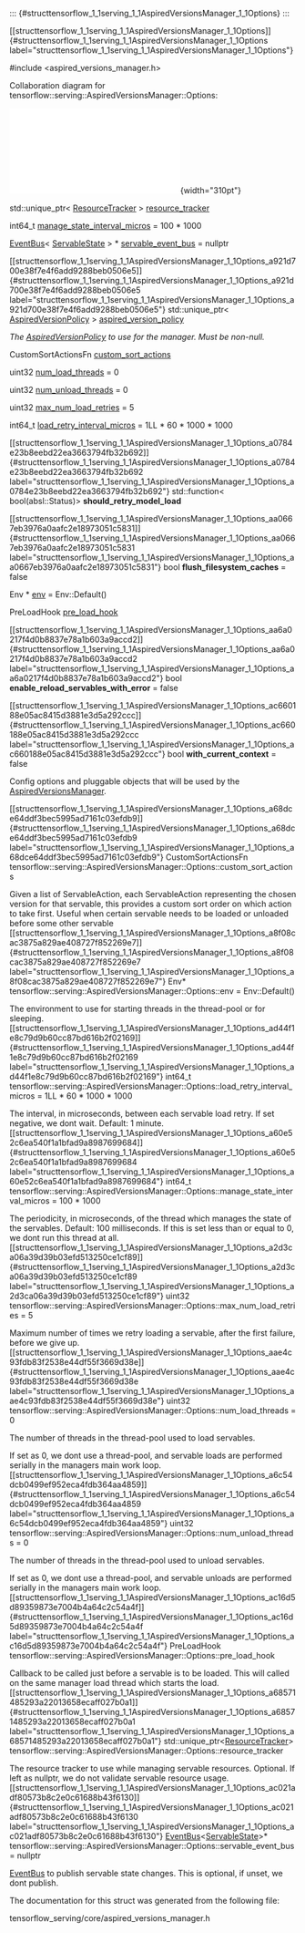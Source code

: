 ::: {#structtensorflow_1_1serving_1_1AspiredVersionsManager_1_1Options}
:::

[\[structtensorflow\_1\_1serving\_1\_1AspiredVersionsManager\_1\_1Options\]]{#structtensorflow_1_1serving_1_1AspiredVersionsManager_1_1Options
label="structtensorflow_1_1serving_1_1AspiredVersionsManager_1_1Options"}

\#include $<$aspired\_versions\_manager.h$>$

Collaboration diagram for
tensorflow::serving::AspiredVersionsManager::Options:

![image](structtensorflow_1_1serving_1_1AspiredVersionsManager_1_1Options__coll__graph.pdf){width="310pt"}

std::unique\_ptr$<$
[ResourceTracker](#classtensorflow_1_1serving_1_1ResourceTracker) $>$
[resource\_tracker](#structtensorflow_1_1serving_1_1AspiredVersionsManager_1_1Options_a68571485293a22013658ecaff027b0a1)

int64\_t
[manage\_state\_interval\_micros](#structtensorflow_1_1serving_1_1AspiredVersionsManager_1_1Options_a60e52c6ea540f1a1bfad9a8987699684)
= 100 $\ast$ 1000

[EventBus](#classtensorflow_1_1serving_1_1EventBus)$<$
[ServableState](#structtensorflow_1_1serving_1_1ServableState) $>$
$\ast$
[servable\_event\_bus](#structtensorflow_1_1serving_1_1AspiredVersionsManager_1_1Options_ac021adf80573b8c2e0c61688b43f6130)
= nullptr

[\[structtensorflow\_1\_1serving\_1\_1AspiredVersionsManager\_1\_1Options\_a921d700e38f7e4f6add9288beb0506e5\]]{#structtensorflow_1_1serving_1_1AspiredVersionsManager_1_1Options_a921d700e38f7e4f6add9288beb0506e5
label="structtensorflow_1_1serving_1_1AspiredVersionsManager_1_1Options_a921d700e38f7e4f6add9288beb0506e5"}
std::unique\_ptr$<$
[AspiredVersionPolicy](#classtensorflow_1_1serving_1_1AspiredVersionPolicy)
$>$
[aspired\_version\_policy](#structtensorflow_1_1serving_1_1AspiredVersionsManager_1_1Options_a921d700e38f7e4f6add9288beb0506e5)

*The
[AspiredVersionPolicy](#classtensorflow_1_1serving_1_1AspiredVersionPolicy)
to use for the manager. Must be non-null.*

CustomSortActionsFn
[custom\_sort\_actions](#structtensorflow_1_1serving_1_1AspiredVersionsManager_1_1Options_a68dce64ddf3bec5995ad7161c03efdb9)

uint32
[num\_load\_threads](#structtensorflow_1_1serving_1_1AspiredVersionsManager_1_1Options_aae4c93fdb83f2538e44df55f3669d38e)
= 0

uint32
[num\_unload\_threads](#structtensorflow_1_1serving_1_1AspiredVersionsManager_1_1Options_a6c54dcb0499ef952eca4fdb364aa4859)
= 0

uint32
[max\_num\_load\_retries](#structtensorflow_1_1serving_1_1AspiredVersionsManager_1_1Options_a2d3ca06a39d39b03efd513250ce1cf89)
= 5

int64\_t
[load\_retry\_interval\_micros](#structtensorflow_1_1serving_1_1AspiredVersionsManager_1_1Options_ad44f1e8c79d9b60cc87bd616b2f02169)
= 1LL $\ast$ 60 $\ast$ 1000 $\ast$ 1000

[\[structtensorflow\_1\_1serving\_1\_1AspiredVersionsManager\_1\_1Options\_a0784e23b8eebd22ea3663794fb32b692\]]{#structtensorflow_1_1serving_1_1AspiredVersionsManager_1_1Options_a0784e23b8eebd22ea3663794fb32b692
label="structtensorflow_1_1serving_1_1AspiredVersionsManager_1_1Options_a0784e23b8eebd22ea3663794fb32b692"}
std::function$<$ bool(absl::Status)$>$ **should\_retry\_model\_load**

[\[structtensorflow\_1\_1serving\_1\_1AspiredVersionsManager\_1\_1Options\_aa0667eb3976a0aafc2e18973051c5831\]]{#structtensorflow_1_1serving_1_1AspiredVersionsManager_1_1Options_aa0667eb3976a0aafc2e18973051c5831
label="structtensorflow_1_1serving_1_1AspiredVersionsManager_1_1Options_aa0667eb3976a0aafc2e18973051c5831"}
bool **flush\_filesystem\_caches** = false

Env $\ast$
[env](#structtensorflow_1_1serving_1_1AspiredVersionsManager_1_1Options_a8f08cac3875a829ae408727f852269e7)
= Env::Default()

PreLoadHook
[pre\_load\_hook](#structtensorflow_1_1serving_1_1AspiredVersionsManager_1_1Options_ac16d5d89359873e7004b4a64c2c54a4f)

[\[structtensorflow\_1\_1serving\_1\_1AspiredVersionsManager\_1\_1Options\_aa6a0217f4d0b8837e78a1b603a9accd2\]]{#structtensorflow_1_1serving_1_1AspiredVersionsManager_1_1Options_aa6a0217f4d0b8837e78a1b603a9accd2
label="structtensorflow_1_1serving_1_1AspiredVersionsManager_1_1Options_aa6a0217f4d0b8837e78a1b603a9accd2"}
bool **enable\_reload\_servables\_with\_error** = false

[\[structtensorflow\_1\_1serving\_1\_1AspiredVersionsManager\_1\_1Options\_ac660188e05ac8415d3881e3d5a292ccc\]]{#structtensorflow_1_1serving_1_1AspiredVersionsManager_1_1Options_ac660188e05ac8415d3881e3d5a292ccc
label="structtensorflow_1_1serving_1_1AspiredVersionsManager_1_1Options_ac660188e05ac8415d3881e3d5a292ccc"}
bool **with\_current\_context** = false

Config options and pluggable objects that will be used by the
[AspiredVersionsManager](#classtensorflow_1_1serving_1_1AspiredVersionsManager).

[\[structtensorflow\_1\_1serving\_1\_1AspiredVersionsManager\_1\_1Options\_a68dce64ddf3bec5995ad7161c03efdb9\]]{#structtensorflow_1_1serving_1_1AspiredVersionsManager_1_1Options_a68dce64ddf3bec5995ad7161c03efdb9
label="structtensorflow_1_1serving_1_1AspiredVersionsManager_1_1Options_a68dce64ddf3bec5995ad7161c03efdb9"}
CustomSortActionsFn
tensorflow::serving::AspiredVersionsManager::Options::custom\_sort\_actions

Given a list of ServableAction, each ServableAction representing the
chosen version for that servable, this provides a custom sort order on
which action to take first. Useful when certain servable needs to be
loaded or unloaded before some other servable
[\[structtensorflow\_1\_1serving\_1\_1AspiredVersionsManager\_1\_1Options\_a8f08cac3875a829ae408727f852269e7\]]{#structtensorflow_1_1serving_1_1AspiredVersionsManager_1_1Options_a8f08cac3875a829ae408727f852269e7
label="structtensorflow_1_1serving_1_1AspiredVersionsManager_1_1Options_a8f08cac3875a829ae408727f852269e7"}
Env$\ast$ tensorflow::serving::AspiredVersionsManager::Options::env =
Env::Default()

The environment to use for starting threads in the thread-pool or for
sleeping.
[\[structtensorflow\_1\_1serving\_1\_1AspiredVersionsManager\_1\_1Options\_ad44f1e8c79d9b60cc87bd616b2f02169\]]{#structtensorflow_1_1serving_1_1AspiredVersionsManager_1_1Options_ad44f1e8c79d9b60cc87bd616b2f02169
label="structtensorflow_1_1serving_1_1AspiredVersionsManager_1_1Options_ad44f1e8c79d9b60cc87bd616b2f02169"}
int64\_t
tensorflow::serving::AspiredVersionsManager::Options::load\_retry\_interval\_micros
= 1LL $\ast$ 60 $\ast$ 1000 $\ast$ 1000

The interval, in microseconds, between each servable load retry. If set
negative, we dont wait. Default: 1 minute.
[\[structtensorflow\_1\_1serving\_1\_1AspiredVersionsManager\_1\_1Options\_a60e52c6ea540f1a1bfad9a8987699684\]]{#structtensorflow_1_1serving_1_1AspiredVersionsManager_1_1Options_a60e52c6ea540f1a1bfad9a8987699684
label="structtensorflow_1_1serving_1_1AspiredVersionsManager_1_1Options_a60e52c6ea540f1a1bfad9a8987699684"}
int64\_t
tensorflow::serving::AspiredVersionsManager::Options::manage\_state\_interval\_micros
= 100 $\ast$ 1000

The periodicity, in microseconds, of the thread which manages the state
of the servables. Default: 100 milliseconds. If this is set less than or
equal to 0, we dont run this thread at all.
[\[structtensorflow\_1\_1serving\_1\_1AspiredVersionsManager\_1\_1Options\_a2d3ca06a39d39b03efd513250ce1cf89\]]{#structtensorflow_1_1serving_1_1AspiredVersionsManager_1_1Options_a2d3ca06a39d39b03efd513250ce1cf89
label="structtensorflow_1_1serving_1_1AspiredVersionsManager_1_1Options_a2d3ca06a39d39b03efd513250ce1cf89"}
uint32
tensorflow::serving::AspiredVersionsManager::Options::max\_num\_load\_retries
= 5

Maximum number of times we retry loading a servable, after the first
failure, before we give up.
[\[structtensorflow\_1\_1serving\_1\_1AspiredVersionsManager\_1\_1Options\_aae4c93fdb83f2538e44df55f3669d38e\]]{#structtensorflow_1_1serving_1_1AspiredVersionsManager_1_1Options_aae4c93fdb83f2538e44df55f3669d38e
label="structtensorflow_1_1serving_1_1AspiredVersionsManager_1_1Options_aae4c93fdb83f2538e44df55f3669d38e"}
uint32
tensorflow::serving::AspiredVersionsManager::Options::num\_load\_threads
= 0

The number of threads in the thread-pool used to load servables.

If set as 0, we dont use a thread-pool, and servable loads are performed
serially in the managers main work loop.
[\[structtensorflow\_1\_1serving\_1\_1AspiredVersionsManager\_1\_1Options\_a6c54dcb0499ef952eca4fdb364aa4859\]]{#structtensorflow_1_1serving_1_1AspiredVersionsManager_1_1Options_a6c54dcb0499ef952eca4fdb364aa4859
label="structtensorflow_1_1serving_1_1AspiredVersionsManager_1_1Options_a6c54dcb0499ef952eca4fdb364aa4859"}
uint32
tensorflow::serving::AspiredVersionsManager::Options::num\_unload\_threads
= 0

The number of threads in the thread-pool used to unload servables.

If set as 0, we dont use a thread-pool, and servable unloads are
performed serially in the managers main work loop.
[\[structtensorflow\_1\_1serving\_1\_1AspiredVersionsManager\_1\_1Options\_ac16d5d89359873e7004b4a64c2c54a4f\]]{#structtensorflow_1_1serving_1_1AspiredVersionsManager_1_1Options_ac16d5d89359873e7004b4a64c2c54a4f
label="structtensorflow_1_1serving_1_1AspiredVersionsManager_1_1Options_ac16d5d89359873e7004b4a64c2c54a4f"}
PreLoadHook
tensorflow::serving::AspiredVersionsManager::Options::pre\_load\_hook

Callback to be called just before a servable is to be loaded. This will
called on the same manager load thread which starts the load.
[\[structtensorflow\_1\_1serving\_1\_1AspiredVersionsManager\_1\_1Options\_a68571485293a22013658ecaff027b0a1\]]{#structtensorflow_1_1serving_1_1AspiredVersionsManager_1_1Options_a68571485293a22013658ecaff027b0a1
label="structtensorflow_1_1serving_1_1AspiredVersionsManager_1_1Options_a68571485293a22013658ecaff027b0a1"}
std::unique\_ptr$<$[ResourceTracker](#classtensorflow_1_1serving_1_1ResourceTracker)$>$
tensorflow::serving::AspiredVersionsManager::Options::resource\_tracker

The resource tracker to use while managing servable resources. Optional.
If left as nullptr, we do not validate servable resource usage.
[\[structtensorflow\_1\_1serving\_1\_1AspiredVersionsManager\_1\_1Options\_ac021adf80573b8c2e0c61688b43f6130\]]{#structtensorflow_1_1serving_1_1AspiredVersionsManager_1_1Options_ac021adf80573b8c2e0c61688b43f6130
label="structtensorflow_1_1serving_1_1AspiredVersionsManager_1_1Options_ac021adf80573b8c2e0c61688b43f6130"}
[EventBus](#classtensorflow_1_1serving_1_1EventBus)$<$[ServableState](#structtensorflow_1_1serving_1_1ServableState)$>$$\ast$
tensorflow::serving::AspiredVersionsManager::Options::servable\_event\_bus
= nullptr

[EventBus](#classtensorflow_1_1serving_1_1EventBus) to publish servable
state changes. This is optional, if unset, we dont publish.

The documentation for this struct was generated from the following file:

tensorflow\_serving/core/aspired\_versions\_manager.h
